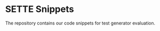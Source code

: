 SETTE Snippets
==============
The repository contains our code snippets for test generator evaluation.
